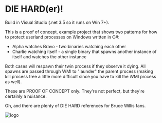 # DIE HARD(er)!

Build in Visual Studio (.net 3.5 so it runs on Win 7+). 

This is a proof of concept, example project that shows two patterns for how to protect userland processes on Windows written in C#:
* Alpha watches Bravo - two binaries watching each other
* Charlie watching itself - a single binary that spawns another instance of itself and watches the other instance

Both cases will respawn their twin process if they observe it dying. All spawns are passed through WMI to "launder" the parent process (making kill process tree a little more difficult since you have to kill the WMI process as well).

These are PROOF OF CONCEPT only. They're not perfect, but they're certainly a nuisance. 

Oh, and there are plenty of DIE HARD references for Bruce Willis fans.

![logo](periscope.png)


